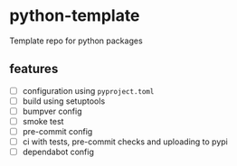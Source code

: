 # python-template
Template repo for python packages

## features
- [ ] configuration using `pyproject.toml`
- [ ] build using setuptools
- [ ] bumpver config
- [ ] smoke test
- [ ] pre-commit config
- [ ] ci with tests, pre-commit checks and uploading to pypi
- [ ] dependabot config
